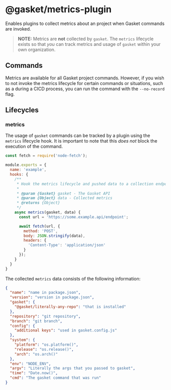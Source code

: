 # @gasket/metrics-plugin

Enables plugins to collect metrics about an project when Gasket commands
are invoked.

> **NOTE:** Metrics are **not** collected by `gasket`. The `metrics` lifecycle
 exists so that _you_ can track metrics and usage of `gasket` within your own 
 organization.

## Commands

Metrics are available for all Gasket project commands. However, if you wish to
not invoke the metrics lifecycle for certain commands or situations, such as a
during a CICD process, you can run the command with the `--no-record` flag.

## Lifecycles

### metrics

The usage of `gasket` commands can be tracked by a plugin using the `metrics` 
lifecycle hook. It is important to note that this _does not_ block the 
execution of the command.

```js
const fetch = require('node-fetch');

module.exports = {
  name: 'example',
  hooks: {
    /**
     * Hook the metrics lifecycle and pushed data to a collection endpoint
     *
     * @param {Gasket} gasket - The Gasket API
     * @param {Object} data - Collected metrics
     * @returns {Object} 
     */
    async metrics(gasket, data) {
      const url = 'https://some.example.api/endpoint';

      await fetch(url, {
        method: 'POST',
        body: JSON.stringify(data),
        headers: {
          'Content-Type': 'application/json'
        }
      });
    }
  }
}
```

The collected `metrics` data consists of the following information:

```json
{
  "name": "name in package.json",
  "version": "version in package.json",
  "gasket": {
    "@gasket/literally-any-repo": "that is installed"
  },
  "repository": "git repository",
  "branch": "git branch",
  "config": {
    "additional keys": "used in gasket.config.js"
  },
  "system": {
    "platform": "os.platform()",
    "release": "os.release()",
    "arch": "os.arch()"
  },
  "env": "NODE_ENV",
  "argv": "Literally the args that you passed to gasket",
  "time": "Date.now()",
  "cmd": "The gasket command that was run"
}
```
